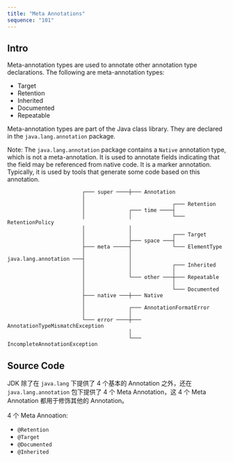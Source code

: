 ```yaml
---
title: "Meta Annotations"
sequence: "101"
---
```


## Intro

Meta-annotation types are used to annotate other annotation type declarations.
The following are meta-annotation types:

- Target
- Retention
- Inherited
- Documented
- Repeatable

Meta-annotation types are part of the Java class library. They are declared in the `java.lang.annotation` package.

Note: The `java.lang.annotation` package contains a `Native` annotation type, which is not a meta-annotation.
It is used to annotate fields indicating that the field may be referenced from native code.
It is a marker annotation.
Typically, it is used by tools that generate some code based on this annotation.

```text
                        ┌─── super ────┼─── Annotation
                        │
                        │                            ┌─── Retention
                        │              ┌─── time ────┤
                        │              │             └─── RetentionPolicy
                        │              │
                        │              │             ┌─── Target
                        │              ├─── space ───┤
                        ├─── meta ─────┤             └─── ElementType
                        │              │
java.lang.annotation ───┤              │
                        │              │             ┌─── Inherited
                        │              │             │
                        │              └─── other ───┼─── Repeatable
                        │                            │
                        │                            └─── Documented
                        ├─── native ───┼─── Native
                        │
                        │              ┌─── AnnotationFormatError
                        │              │
                        └─── error ────┼─── AnnotationTypeMismatchException
                                       │
                                       └─── IncompleteAnnotationException
```







## Source Code

JDK 除了在 `java.lang` 下提供了 4 个基本的 Annotation 之外，还在 `java.lang.annotation` 包下提供了 4 个 Meta Annotation，这 4 个 Meta
Annotation 都用于修饰其他的 Annotation。

4 个 Meta Annoation:

- `@Retention`
- `@Target`
- `@Documented`
- `@Inherited`





